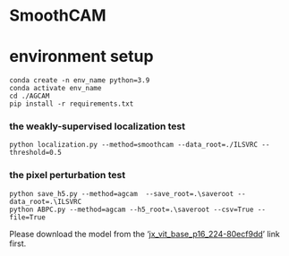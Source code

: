 # SmoothCAM

# environment setup
```
conda create -n env_name python=3.9
conda activate env_name
cd ./AGCAM
pip install -r requirements.txt
```

###  the weakly-supervised localization test
```
python localization.py --method=smoothcam --data_root=./ILSVRC --threshold=0.5
```


### the pixel perturbation test
```
python save_h5.py --method=agcam  --save_root=.\saveroot --data_root=.\ILSVRC
python ABPC.py --method=agcam --h5_root=.\saveroot --csv=True --file=True
```

Please download the model from the ‘[jx_vit_base_p16_224-80ecf9dd](https://github.com/rwightman/pytorch-image-models/releases/download/v0.1-vitjx/jx_vit_base_p16_224-80ecf9dd.pth)’ link first.
